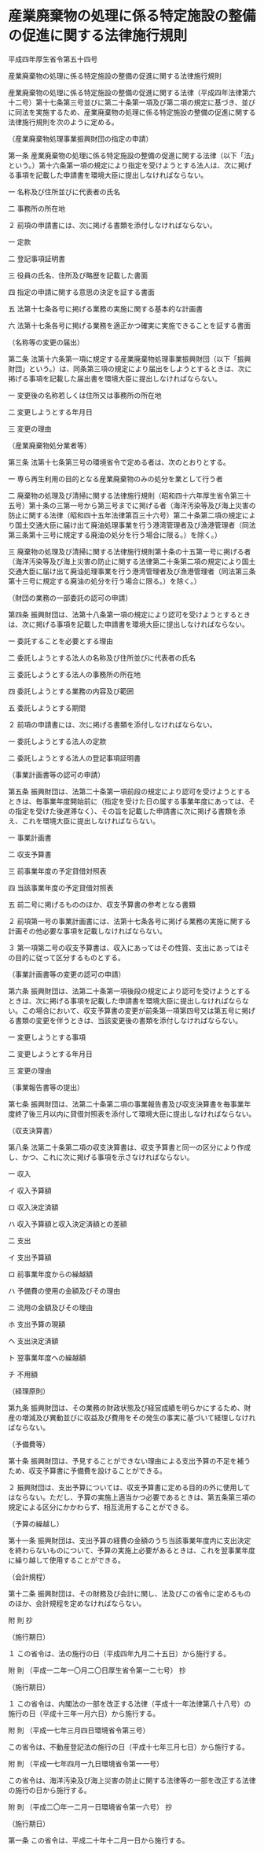 # 産業廃棄物の処理に係る特定施設の整備の促進に関する法律施行規則

平成四年厚生省令第五十四号

産業廃棄物の処理に係る特定施設の整備の促進に関する法律施行規則

産業廃棄物の処理に係る特定施設の整備の促進に関する法律（平成四年法律第六十二号）第十七条第三号並びに第二十条第一項及び第二項の規定に基づき、並びに同法を実施するため、産業廃棄物の処理に係る特定施設の整備の促進に関する法律施行規則を次のように定める。

（産業廃棄物処理事業振興財団の指定の申請）

第一条 産業廃棄物の処理に係る特定施設の整備の促進に関する法律（以下「法」という。）第十六条第一項の規定により指定を受けようとする法人は、次に掲げる事項を記載した申請書を環境大臣に提出しなければならない。

一 名称及び住所並びに代表者の氏名

二 事務所の所在地

２ 前項の申請書には、次に掲げる書類を添付しなければならない。

一 定款

二 登記事項証明書

三 役員の氏名、住所及び略歴を記載した書面

四 指定の申請に関する意思の決定を証する書面

五 法第十七条各号に掲げる業務の実施に関する基本的な計画書

六 法第十七条各号に掲げる業務を適正かつ確実に実施できることを証する書面

（名称等の変更の届出）

第二条 法第十六条第一項に規定する産業廃棄物処理事業振興財団（以下「振興財団」という。）は、同条第三項の規定により届出をしようとするときは、次に掲げる事項を記載した届出書を環境大臣に提出しなければならない。

一 変更後の名称若しくは住所又は事務所の所在地

二 変更しようとする年月日

三 変更の理由

（産業廃棄物処分業者等）

第三条 法第十七条第三号の環境省令で定める者は、次のとおりとする。

一 専ら再生利用の目的となる産業廃棄物のみの処分を業として行う者

二 廃棄物の処理及び清掃に関する法律施行規則（昭和四十六年厚生省令第三十五号）第十条の三第一号から第三号までに掲げる者（海洋汚染等及び海上災害の防止に関する法律（昭和四十五年法律第百三十六号）第二十条第二項の規定により国土交通大臣に届け出て廃油処理事業を行う港湾管理者及び漁港管理者（同法第三条第十三号に規定する廃油の処分を行う場合に限る。）を除く。）

三 廃棄物の処理及び清掃に関する法律施行規則第十条の十五第一号に掲げる者（海洋汚染等及び海上災害の防止に関する法律第二十条第二項の規定により国土交通大臣に届け出て廃油処理事業を行う港湾管理者及び漁港管理者（同法第三条第十三号に規定する廃油の処分を行う場合に限る。）を除く。）

（財団の業務の一部委託の認可の申請）

第四条 振興財団は、法第十八条第一項の規定により認可を受けようとするときは、次に掲げる事項を記載した申請書を環境大臣に提出しなければならない。

一 委託することを必要とする理由

二 委託しようとする法人の名称及び住所並びに代表者の氏名

三 委託しようとする法人の事務所の所在地

四 委託しようとする業務の内容及び範囲

五 委託しようとする期間

２ 前項の申請書には、次に掲げる書類を添付しなければならない。

一 委託しようとする法人の定款

二 委託しようとする法人の登記事項証明書

（事業計画書等の認可の申請）

第五条 振興財団は、法第二十条第一項前段の規定により認可を受けようとするときは、毎事業年度開始前に（指定を受けた日の属する事業年度にあっては、その指定を受けた後遅滞なく）、その旨を記載した申請書に次に掲げる書類を添え、これを環境大臣に提出しなければならない。

一 事業計画書

二 収支予算書

三 前事業年度の予定貸借対照表

四 当該事業年度の予定貸借対照表

五 前二号に掲げるもののほか、収支予算書の参考となる書類

２ 前項第一号の事業計画書には、法第十七条各号に掲げる業務の実施に関する計画その他必要な事項を記載しなければならない。

３ 第一項第二号の収支予算書は、収入にあってはその性質、支出にあってはその目的に従って区分するものとする。

（事業計画書等の変更の認可の申請）

第六条 振興財団は、法第二十条第一項後段の規定により認可を受けようとするときは、次に掲げる事項を記載した申請書を環境大臣に提出しなければならない。この場合において、収支予算書の変更が前条第一項第四号又は第五号に掲げる書類の変更を伴うときは、当該変更後の書類を添付しなければならない。

一 変更しようとする事項

二 変更しようとする年月日

三 変更の理由

（事業報告書等の提出）

第七条 振興財団は、法第二十条第二項の事業報告書及び収支決算書を毎事業年度終了後三月以内に貸借対照表を添付して環境大臣に提出しなければならない。

（収支決算書）

第八条 法第二十条第二項の収支決算書は、収支予算書と同一の区分により作成し、かつ、これに次に掲げる事項を示さなければならない。

一 収入

イ 収入予算額

ロ 収入決定済額

ハ 収入予算額と収入決定済額との差額

二 支出

イ 支出予算額

ロ 前事業年度からの繰越額

ハ 予備費の使用の金額及びその理由

ニ 流用の金額及びその理由

ホ 支出予算の現額

ヘ 支出決定済額

ト 翌事業年度への繰越額

チ 不用額

（経理原則）

第九条 振興財団は、その業務の財政状態及び経営成績を明らかにするため、財産の増減及び異動並びに収益及び費用をその発生の事実に基づいて経理しなければならない。

（予備費等）

第十条 振興財団は、予見することができない理由による支出予算の不足を補うため、収支予算書に予備費を設けることができる。

２ 振興財団は、支出予算については、収支予算書に定める目的の外に使用してはならない。ただし、予算の実施上適当かつ必要であるときは、第五条第三項の規定による区分にかかわらず、相互流用することができる。

（予算の繰越し）

第十一条 振興財団は、支出予算の経費の金額のうち当該事業年度内に支出決定を終わらないものについて、予算の実施上必要があるときは、これを翌事業年度に繰り越して使用することができる。

（会計規程）

第十二条 振興財団は、その財務及び会計に関し、法及びこの省令に定めるもののほか、会計規程を定めなければならない。

附 則 抄

（施行期日）

１ この省令は、法の施行の日（平成四年九月二十五日）から施行する。

附 則 （平成一二年一〇月二〇日厚生省令第一二七号） 抄

（施行期日）

１ この省令は、内閣法の一部を改正する法律（平成十一年法律第八十八号）の施行の日（平成十三年一月六日）から施行する。

附 則 （平成一七年三月四日環境省令第三号）

この省令は、不動産登記法の施行の日（平成十七年三月七日）から施行する。

附 則 （平成一七年四月一九日環境省令第一一号）

この省令は、海洋汚染及び海上災害の防止に関する法律等の一部を改正する法律の施行の日から施行する。

附 則 （平成二〇年一二月一日環境省令第一六号） 抄

（施行期日）

第一条 この省令は、平成二十年十二月一日から施行する。

